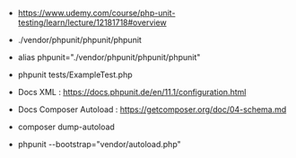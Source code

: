 
- https://www.udemy.com/course/php-unit-testing/learn/lecture/12181718#overview
- ./vendor/phpunit/phpunit/phpunit
-  alias phpunit="./vendor/phpunit/phpunit/phpunit" 
- phpunit tests/ExampleTest.php 

- Docs XML : https://docs.phpunit.de/en/11.1/configuration.html
- Docs Composer Autoload : https://getcomposer.org/doc/04-schema.md
 - composer dump-autoload
 - phpunit --bootstrap="vendor/autoload.php"